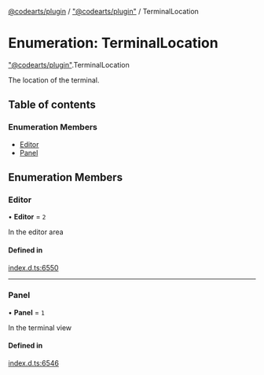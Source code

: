 [@codearts/plugin](../README.md) / ["@codearts/plugin"](../modules/_codearts_plugin_.md) / TerminalLocation

# Enumeration: TerminalLocation

["@codearts/plugin"](../modules/_codearts_plugin_.md).TerminalLocation

The location of the terminal.

## Table of contents

### Enumeration Members

- [Editor](codearts_plugin_.TerminalLocation.md#editor)
- [Panel](codearts_plugin_.TerminalLocation.md#panel)

## Enumeration Members

### Editor

• **Editor** = ``2``

In the editor area

#### Defined in

[index.d.ts:6550](https://github.com/huaweicloud/cloudide-plugin-api/blob/03b481c/index.d.ts#L6550)

___

### Panel

• **Panel** = ``1``

In the terminal view

#### Defined in

[index.d.ts:6546](https://github.com/huaweicloud/cloudide-plugin-api/blob/03b481c/index.d.ts#L6546)
